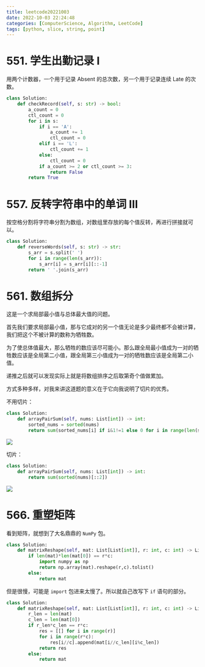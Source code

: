 ```yaml
---
title: leetcode20221003
date: 2022-10-03 22:24:48
categories: [ComputerScience, Algorithm, LeetCode]
tags: [python, slice, string, point]
---
```


# 551. 学生出勤记录 I

用两个计数器，一个用于记录 Absent 的总次数，另一个用于记录连续 Late 的次数。

```python
class Solution:
    def checkRecord(self, s: str) -> bool:
        a_count = 0
        ctl_count = 0
        for i in s:
            if i == 'A':
                a_count += 1
                ctl_count = 0
            elif i == 'L':
                ctl_count += 1
            else:
                ctl_count = 0
            if a_count >= 2 or ctl_count >= 3:
                return False
        return True
```

# 557. 反转字符串中的单词 III

按空格分割将字符串分割为数组，对数组里存放的每个值反转，再进行拼接就可以。

```python
class Solution:
    def reverseWords(self, s: str) -> str:
        s_arr = s.split(' ')
        for i in range(len(s_arr)):
            s_arr[i] = s_arr[i][::-1]
        return ' '.join(s_arr)
```

# 561. 数组拆分

这是一个求局部最小值与总体最大值的问题。

首先我们要求局部最小值，那与它成对的另一个值无论是多少最终都不会被计算，我们把这个不被计算的数称为牺牲数。

为了使总体值最大，那么牺牲的数应该尽可能小。那么跟全局最小值成为一对的牺牲数应该是全局第二小值，跟全局第三小值成为一对的牺牲数应该是全局第二小值。

递推之后就可以发现实际上就是将数组排序之后取第奇个值做累加。

方式多种多样，对我来讲这道题的意义在于它向我说明了切片的优秀。

不用切片：

```python
class Solution:
    def arrayPairSum(self, nums: List[int]) -> int:
        sorted_nums = sorted(nums)
        return sum(sorted_nums[i] if i&1!=1 else 0 for i in range(len(sorted_nums)))
```

![](https://movis-blog.oss-cn-chengdu.aliyuncs.com/img/202210031131283.png)

切片：

```python
class Solution:
    def arrayPairSum(self, nums: List[int]) -> int:
        return sum(sorted(nums)[::2])
```

![](https://movis-blog.oss-cn-chengdu.aliyuncs.com/img/202210031132956.png)

# 566. 重塑矩阵

看到矩阵，就想到了大名鼎鼎的 `NumPy` 包。

```python
class Solution:
    def matrixReshape(self, mat: List[List[int]], r: int, c: int) -> List[List[int]]:
        if len(mat)*len(mat[0]) == r*c:
            import numpy as np
            return np.array(mat).reshape(r,c).tolist()
        else:
            return mat
```

但是很慢，可能是 `import` 包进来太慢了。所以就自己改写下 `if` 语句的部分。

```python
class Solution:
    def matrixReshape(self, mat: List[List[int]], r: int, c: int) -> List[List[int]]:
        r_len = len(mat)
        c_len = len(mat[0])
        if r_len*c_len == r*c:
            res = [[] for i in range(r)]
            for i in range(r*c):
                res[i//c].append(mat[i//c_len][i%c_len])
            return res
        else:
            return mat
```

